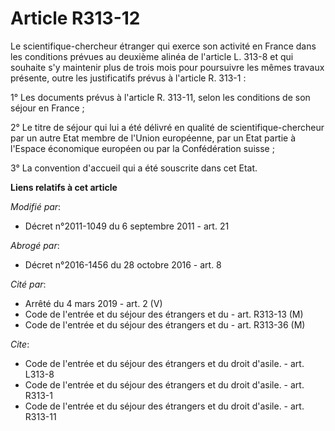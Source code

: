 # Article R313-12

Le scientifique-chercheur étranger qui exerce son activité en France dans les conditions prévues au deuxième alinéa de
l'article L. 313-8 et qui souhaite s'y maintenir plus de trois mois pour poursuivre les mêmes travaux présente, outre les
justificatifs prévus à l'article R. 313-1 : 

1° Les documents prévus à l'article R. 313-11, selon les conditions de son séjour en France ; 

2° Le titre de séjour qui lui a été délivré en qualité de scientifique-chercheur par un autre Etat membre de l'Union
européenne, par un Etat partie à l'Espace économique européen ou par la Confédération suisse ; 

3° La convention d'accueil qui a été souscrite dans cet Etat.

**Liens relatifs à cet article**

_Modifié par_:

  - Décret n°2011-1049 du 6 septembre 2011 - art. 21

_Abrogé par_:

  - Décret n°2016-1456 du 28 octobre 2016 - art. 8

_Cité par_:

  - Arrêté du 4 mars 2019 - art. 2 (V)
  - Code de l'entrée et du séjour des étrangers et du  - art. R313-13 (M)
  - Code de l'entrée et du séjour des étrangers et du  - art. R313-36 (M)

_Cite_:

  - Code de l'entrée et du séjour des étrangers et du droit d'asile. - art. L313-8
  - Code de l'entrée et du séjour des étrangers et du droit d'asile. - art. R313-1
  - Code de l'entrée et du séjour des étrangers et du droit d'asile. - art. R313-11
